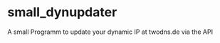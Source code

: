small_dynupdater
================

A small Programm to update your dynamic IP at twodns.de via the API
